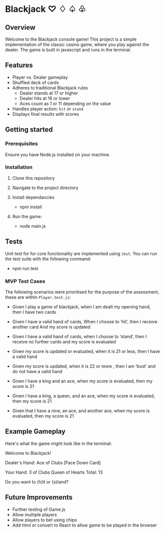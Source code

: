 # Blackjack ♡ ♢ ♤ ♧

## Overview

Welcome to the Blackjack console game! This project is a simple implementation of the classic casino game, where you play against the dealer. The game is built in javascript and runs in the terminal.

## Features

- Player vs. Dealer gameplay
- Shuffled deck of cards
- Adheres to traditional Blackjack rules
  - Dealer stands at 17 or higher
  - Dealer hits at 16 or lower
  - Aces count as 1 or 11 depending on the value
- Handles player action: `hit` or `stand`
- Displays final results with scores

## Getting started

### Prerequisites

Ensure you have Node.js installed on your machine.

### Installation

1. Clone this repository

2. Navigate to the project directory

3. Install dependancies

   - npm install

4. Run the game:
   - node main.js

## Tests

Unit test for for core functionality are implemented using `Jest`. You can run the test suite with the following command:

- npm run test

### MVP Test Cases

The following scenarios were prioritised for the purpose of the assessment, these are within `Player.test.js`:

- Given I play a game of blackjack,
  when I am dealt my opening hand,
  then I have two cards

- Given I have a valid hand of cards,
  When I choose to ‘hit’,
  then I receive another card
  And my score is updated

- Given I have a valid hand of cards,
  when I choose to ‘stand’,
  then I receive no further cards
  and my score is evaluated

- Given my score is updated or evaluated,
  when it is 21 or less,
  then I have a valid hand

- Given my score is updated,
  when it is 22 or more ,
  then I am ‘bust’ and do not have a valid hand

- Given I have a king and an ace,
  when my score is evaluated,
  then my score is 21

- Given I have a king, a queen, and an ace,
  when my score is evaluated,
  then my score is 21

- Given that I have a nine, an ace, and another ace,
  when my score is evaluated,
  then my score is 21

## Example Gameplay

Here's what the game might look like in the terminal:

Welcome to Blackjack!

Dealer's Hand:
Ace of Clubs
[Face Down Card]

Your Hand:
3 of Clubs
Queen of Hearts
Total: 13

Do you want to (h)it or (s)tand?

## Future Improvements

- Further testing of Game.js
- Allow multiple players
- Allow players to bet using chips
- Add html or convert to React to allow game to be played in the browser

